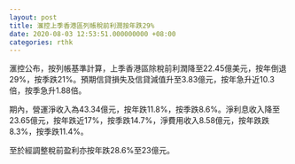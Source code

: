 ```yaml
---
layout: post
title: 滙控上季香港區列帳稅前利潤按年跌29%
date: 2020-08-03 12:53:51.000000000 +08:00
categories: rthk
---
```


滙控公布，按列帳基準計算，上季香港區除稅前利潤降至22.45億美元，按年倒退29%，按季跌21%。預期信貸損失及信貸減值升至3.83億元，按年急升近10.3倍，按季急升1.88倍。

期內，營運淨收入為43.34億元，按年跌11.8%，按季跌8.6%。淨利息收入降至23.65億元，按年跌近17%，按季跌14.7%，淨費用收入8.58億元，按年跌跌8.3%，按季跌11.4%。

至於經調整稅前盈利亦按年跌28.6%至23億元。
